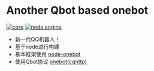 # Another Qbot based onebot

[![core](https://img.shields.io/badge/core-oicq-brightgreen)](https://www.npmjs.com/package/oicq)
[![node engine](https://img.shields.io/node/v/oicq.svg)](https://nodejs.org)

- 新一代QQ机器人！
- 基于node进行构建
- 基本框架使用 [node-onebot](https://github.com/takayama-lily/onebot)
- 使用Qbot协议 [onebot(cqhttp)](https://cqhttp.cc)
